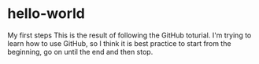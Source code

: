 # hello-world
My first steps
This is the result of following the GitHub toturial. I'm trying to learn how to use GitHub, so I think it is best practice to start from the beginning, go on until the end and then stop.
